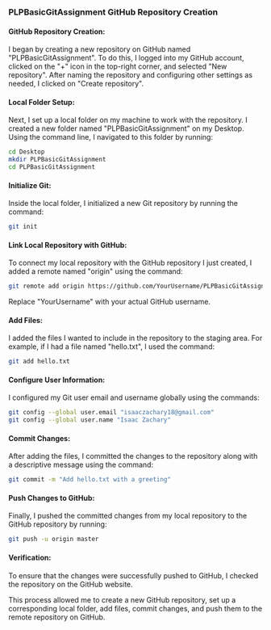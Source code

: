 ### PLPBasicGitAssignment GitHub Repository Creation

#### GitHub Repository Creation:
I began by creating a new repository on GitHub named "PLPBasicGitAssignment". To do this, I logged into my GitHub account, clicked on the "+" icon in the top-right corner, and selected "New repository". After naming the repository and configuring other settings as needed, I clicked on "Create repository".

#### Local Folder Setup:
Next, I set up a local folder on my machine to work with the repository. I created a new folder named "PLPBasicGitAssignment" on my Desktop. Using the command line, I navigated to this folder by running:
```bash
cd Desktop
mkdir PLPBasicGitAssignment
cd PLPBasicGitAssignment
```

#### Initialize Git:
Inside the local folder, I initialized a new Git repository by running the command:
```bash
git init
```

#### Link Local Repository with GitHub:
To connect my local repository with the GitHub repository I just created, I added a remote named "origin" using the command:
```bash
git remote add origin https://github.com/YourUsername/PLPBasicGitAssignment.git
```
Replace "YourUsername" with your actual GitHub username.

#### Add Files:
I added the files I wanted to include in the repository to the staging area. For example, if I had a file named "hello.txt", I used the command:
```bash
git add hello.txt
```

#### Configure User Information:
I configured my Git user email and username globally using the commands:
```bash
git config --global user.email "isaaczachary18@gmail.com"
git config --global user.name "Isaac Zachary"
```

#### Commit Changes:
After adding the files, I committed the changes to the repository along with a descriptive message using the command:
```bash
git commit -m "Add hello.txt with a greeting"
```

#### Push Changes to GitHub:
Finally, I pushed the committed changes from my local repository to the GitHub repository by running:
```bash
git push -u origin master
```

#### Verification:
To ensure that the changes were successfully pushed to GitHub, I checked the repository on the GitHub website.

This process allowed me to create a new GitHub repository, set up a corresponding local folder, add files, commit changes, and push them to the remote repository on GitHub.
